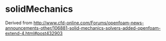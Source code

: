 solidMechanics
==============

Derived from http://www.cfd-online.com/Forums/openfoam-news-announcements-other/106881-solid-mechanics-solvers-added-openfoam-extend-4.html#post432903
